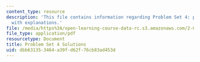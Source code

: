 ```yaml
---
content_type: resource
description: 'This file contains information regarding Problem Set 4: problem solutions
  with explanations.'
file: /media/https%3A/open-learning-course-data-rc.s3.amazonaws.com/2-003sc-engineering-dynamics-fall-2011/dbb631353464a39fd62f76cb83ad453d_MIT2_003SCF11_pset4_sol.pdf
file_type: application/pdf
resourcetype: Document
title: Problem Set 4 Solutions
uid: dbb63135-3464-a39f-d62f-76cb83ad453d
---
```

